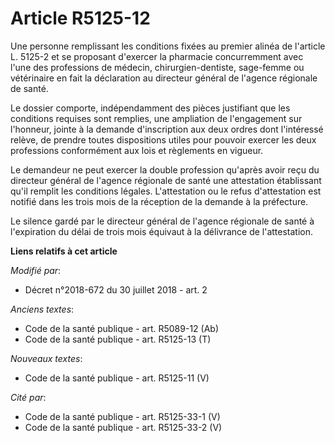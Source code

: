 # Article R5125-12

Une personne remplissant les conditions fixées au premier alinéa de l'article L. 5125-2 et se proposant d'exercer la
pharmacie concurremment avec l'une des professions de médecin, chirurgien-dentiste, sage-femme ou vétérinaire en fait la
déclaration au directeur général de l'agence régionale de santé. 

Le dossier comporte, indépendamment des pièces justifiant que les conditions requises sont remplies, une ampliation de
l'engagement sur l'honneur, jointe à la demande d'inscription aux deux ordres dont l'intéressé relève, de prendre toutes
dispositions utiles pour pouvoir exercer les deux professions conformément aux lois et règlements en vigueur. 

Le demandeur ne peut exercer la double profession qu'après avoir reçu du directeur général de l'agence régionale de santé une
attestation établissant qu'il remplit les conditions légales. L'attestation ou le refus d'attestation est notifié dans les
trois mois de la réception de la demande à la préfecture. 

Le silence gardé par le directeur général de l'agence régionale de santé à l'expiration du délai de trois mois équivaut à la
délivrance de l'attestation.

**Liens relatifs à cet article**

_Modifié par_:

  - Décret n°2018-672 du 30 juillet 2018 - art. 2

_Anciens textes_:

  - Code de la santé publique - art. R5089-12 (Ab)
  - Code de la santé publique - art. R5125-13 (T)

_Nouveaux textes_:

  - Code de la santé publique - art. R5125-11 (V)

_Cité par_:

  - Code de la santé publique - art. R5125-33-1 (V)
  - Code de la santé publique - art. R5125-33-2 (V)
